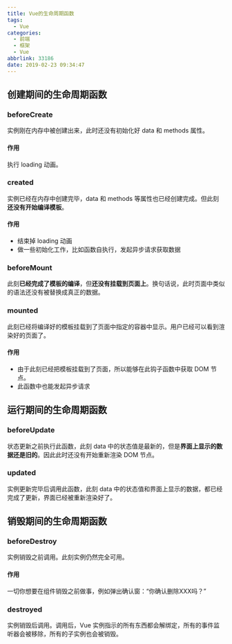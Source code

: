 ```yaml
---
title: Vue的生命周期函数
tags:
  - Vue
categories:
  - 前端
  - 框架
  - Vue
abbrlink: 33186
date: 2019-02-23 09:34:47
---
```


## 创建期间的生命周期函数

### beforeCreate

实例刚在内存中被创建出来，此时还没有初始化好 data 和 methods 属性。

#### 作用

执行 loading 动画。

### created

实例已经在内存中创建完毕，data 和 methods 等属性也已经创建完成。但此刻**还没有开始编译模板**。

<!-- more -->

#### 作用

- 结束掉 loading 动画
- 做一些初始化工作，比如函数自执行，发起异步请求获取数据

### beforeMount

此刻**已经完成了模板的编译**，但**还没有挂载到页面上**。换句话说，此时页面中类似 的语法还没有被替换成真正的数据。

### mounted

此刻已经将编译好的模板挂载到了页面中指定的容器中显示。用户已经可以看到渲染好的页面了。

#### 作用

- 由于此刻已经把模板挂载到了页面，所以能够在此钩子函数中获取 DOM 节点。
- 此函数中也能发起异步请求

## 运行期间的生命周期函数

### beforeUpdate

状态更新之前执行此函数，此刻 data 中的状态值是最新的，但是**界面上显示的数据还是旧的**。因此此时还没有开始重新渲染 DOM 节点。

### updated

实例更新完毕后调用此函数，此刻 data 中的状态值和界面上显示的数据，都已经完成了更新，界面已经被重新渲染好了。

## 销毁期间的生命周期函数

### beforeDestroy

实例销毁之前调用。此刻实例仍然完全可用。

#### 作用

一切你想要在组件销毁之前做事，例如弹出确认窗：“你确认删除XXX吗？”

### destroyed

实例销毁后调用。调用后，Vue 实例指示的所有东西都会解绑定，所有的事件监听器会被移除，所有的子实例也会被销毁。
